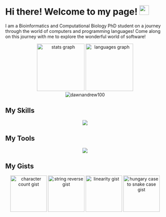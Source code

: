 <h1>
  Hi there! Welcome to my page!
  <img src="https://media.giphy.com/media/hvRJCLFzcasrR4ia7z/giphy.gif" width="30px">
</h1>

I am a Bioinformatics and Computational Biology PhD student on a journey through the world of computers and programming languages!
Come along on this journey with me to explore the wonderful world of software!

<div align="center">
  <img src="https://github-stats-alpha.vercel.app/api?username=dawnandrew100&cc=22272e&tc=37BCF6&ic=AE87FF&bc=FFFFFF" height="150" alt="stats graph">
  <img src="https://github-readme-stats.vercel.app/api/top-langs/?username=dawnandrew100&layout=compact&theme=transparent&hide=html,javascript,swift,css" height="150" alt="languages graph">
</div>
<div align="center">
  <img src="https://github-readme-streak-stats.herokuapp.com/?user=dawnandrew100&theme=transparent" alt="dawnandrew100">
</div>

## My Skills
<p align="center">
  <a href="https://skillicons.dev">
    <img src="https://skillicons.dev/icons?i=py,r,c,cpp,go,md,html,css,js,mysql,lua,regex,sqlite,svg&perline=7">
  </a>
</p>

## My Tools
<p align="center">
  <a href="https://skillicons.dev">
    <img src="https://skillicons.dev/icons?i=neovim,vim,git,github,regex,replit,pycharm,discord,stackoverflow,vscode,visualstudio,windows&perline=6">
  </a>
</p>

## My Gists
<div align="center">
  <a href="https://gist.github.com/dawnandrew100/ab97bbc100c757c9e7146d50641889ba"><img src="https://github-readme-stats.vercel.app/api/gist?id=ab97bbc100c757c9e7146d50641889ba&theme=transparent" height="115" alt="character count gist"></a>
  <a href="https://gist.github.com/dawnandrew100/96249fd29409fb00f6f55b10395934d6"><img src="https://github-readme-stats.vercel.app/api/gist?id=96249fd29409fb00f6f55b10395934d6&theme=transparent" height="115" alt="string reverse gist"></a>
  <a href="https://gist.github.com/dawnandrew100/e680c66fa20162f0a3ce85a0805f35ac"><img src="https://github-readme-stats.vercel.app/api/gist?id=e680c66fa20162f0a3ce85a0805f35ac&theme=transparent" height="115" alt="linearity gist"></a>
  <a href="https://gist.github.com/dawnandrew100/529375d8e8703f5a9565b4bfc115247e"><img src="https://github-readme-stats.vercel.app/api/gist?id=529375d8e8703f5a9565b4bfc115247e&theme=transparent" height="115" alt="hungary case to snake case gist"></a>
</div>

